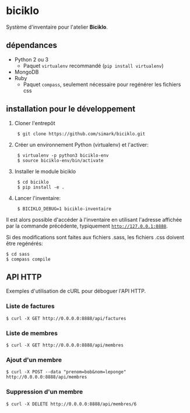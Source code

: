 biciklo
=======

Système d'inventaire pour l'atelier **Biciklo**.

dépendances
-----------
* Python 2 ou 3
  * Paquet `virtualenv` recommandé (`pip install virtualenv`)
* MongoDB
* Ruby
  * Paquet `compass`, seulement nécessaire pour regénérer les fichiers css

installation pour le développement
----------------------------------

1. Cloner l'entrepôt

        $ git clone https://github.com/simark/biciklo.git

2. Créer un environnement Python (virtualenv) et l'activer:

        $ virtualenv -p python3 biciklo-env
        $ source biciklo-env/bin/activate

3. Installer le module biciklo

        $ cd biciklo
        $ pip install -e .

4. Lancer l'inventaire:

        $ BICIKLO_DEBUG=1 biciklo-inventaire

Il est alors possible d'accéder à l'inventaire en utilisant l'adresse
affichée par la commande précédente, typiquement [`http://127.0.0.1:8888`](http://127.0.0.1:8888).

Si des modifications sont faites aux fichiers .sass, les fichiers .css
doivent être regénérés:

	$ cd sass
	$ compass compile

API HTTP
--------

Exemples d'utilisation de cURL pour déboguer l'API HTTP.

### Liste de factures

	$ curl -X GET http://0.0.0.0:8888/api/factures
	
### Liste de membres


	$ curl -X GET http://0.0.0.0:8888/api/membres
	
### Ajout d'un membre

	$ curl -X POST --data "prenom=bob&nom=leponge" http://0.0.0.0:8888/api/membres
	
### Suppression d'un membre

	$ curl -X DELETE http://0.0.0.0:8888/api/membres/6
